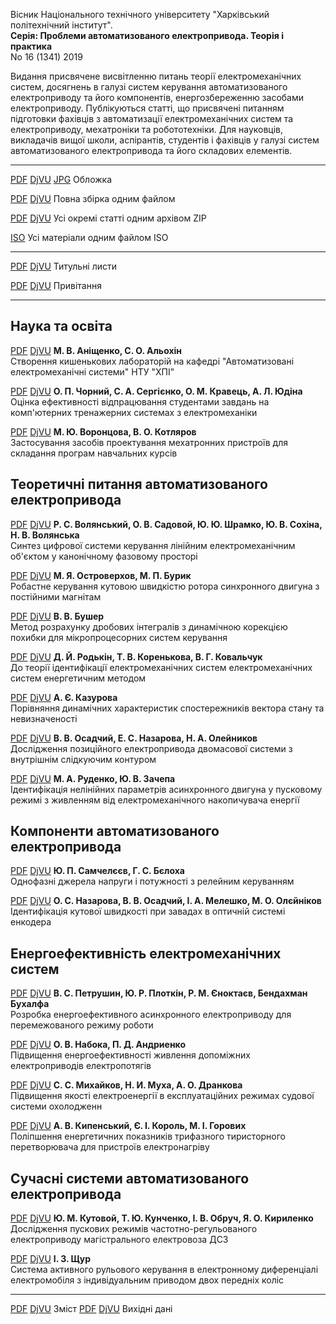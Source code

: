 Вісник Національного технічного університету "Харківський політехнічний інститут".  
**Серія: Проблеми автоматизованого електропривода. Теорія і практика**  
No 16 (1341) 2019

Видання присвячене висвітленню питань теорії електромеханічних систем,
досягнень в галузі систем керування автоматизованого електроприводу та
його компонентів, енергозбереженню засобами електроприводу. Публікуються
статті, що присвячені питанням підготовки фахівців з автоматизації
електромеханічних систем та електроприводу, мехатроніки та робототехніки.
Для науковців, викладачів вищої школи, аспірантів, студентів і фахівців у галузі
систем автоматизованого електропривода та його складових елементів.

---

[PDF][CoverPDF] [DjVU][CoverDjVU] [JPG][CoverJPG] Обложка

[PDF][fullPDF] [DjVU][fullDjVU] Повна збірка одним файлом

[PDF][zipPDF] [DjVU][zipDjVU] Усі окремі статті одним архівом ZIP

[ISO][isoALL] Усі матеріали одним файлом ISO

---

[PDF][p001] [DjVU][d001] Титульні листи

[PDF][p00] [DjVU][d00]   Привітання

---

## Наука та освіта ##

[PDF][p01] [DjVU][d01] **М. В. Аніщенко, С. О. Альохін**  
Створення кишенькових лабораторій на кафедрі "Автоматизовані електромеханічні системи" НТУ "ХПІ"

[PDF][p02] [DjVU][d02] **О. П. Чорний, С. А. Сергієнко, О. М. Кравець, А. Л. Юдiна**  
Оцінка ефективності відпрацювання студентами завдань на комп'ютерних тренажерних системах з електромеханіки

[PDF][p03] [DjVU][d03]  **М. Ю. Воронцова, В. О. Котляров**  
Застосування засобів проектування мехатронних пристроїв для складання програм навчальних курсів

## Теоретичні питання автоматизованого електропривода ##

[PDF][p04] [DjVU][d04] **Р. С. Волянський, О. В. Садовой, Ю. Ю. Шрамко, Ю. В. Сохіна, Н. В. Волянська**  
Синтез цифрової системи керування лінійним електромеханічним об'єктом у канонічному фазовому просторі

[PDF][p05] [DjVU][d05] **М. Я. Островерхов, М. П. Бурик**  
Робастне керування кутовою швидкістю ротора синхронного двигуна з постійними магнітам

[PDF][p06] [DjVU][d06] **В. В. Бушер**  
Метод розрахунку дробових інтегралів з динамічною корекцією похибки для мікропроцесорних систем керування

[PDF][p07] [DjVU][d07] **Д. Й. Родькін, Т. В. Коренькова, В. Г. Ковальчук**  
До теорії ідентифікації електромеханічних систем електромеханічних систем енергетичним методом

[PDF][p08] [DjVU][d08] **А. Є. Казурова**  
Порівняння динамічних характеристик спостережників вектора стану та невизначеності

[PDF][p09] [DjVU][d09] **В. В. Осадчий, Е. С. Назарова, Н. А. Олейников**  
Дослідження позиційного електропривода двомасової системи з внутрішнім слідкуючим контуром

[PDF][p10] [DjVU][d10] **М. А. Руденко, Ю. В. Зачепа**  
Ідентифікація нелінійних параметрів асинхронного двигуна у пусковому режимі з живленням від електромеханічного накопичувача енергії

## Компоненти автоматизованого електропривода ##

[PDF][p11] [DjVU][d11] **Ю. П. Самчелєєв, Г. С. Бєлоха**  
Однофазні джерела напруги і потужності з релейним керуванням

[PDF][p12] [DjVU][d12] **О. С. Назарова, В. В. Осадчий, І. А. Мелешко, М. О. Олєйніков**  
Ідентифікація кутової швидкості при завадах в оптичній системі енкодера

## Енергоефективність електромеханічних систем ##

[PDF][p13] [DjVU][d13] **В. С. Петрушин, Ю. Р. Плоткін, Р. М. Єноктаєв, Бендахман Бухалфа**  
Розробка енергоефективного асинхронного електроприводу для перемежованого режиму роботи

[PDF][p14] [DjVU][d14] **О. В. Набока, П. Д. Андриенко**  
Підвищення енергоефективності живлення допоміжних електроприводів електропотягів

[PDF][p15] [DjVU][d15] **С. С. Михайков, Н. И. Муха, А. О. Дранкова**  
Підвищення якості електроенергії в експлуатаційних режимах судової системи охолодженн

[PDF][p16] [DjVU][d16] **А. В. Кипенський, Є. І. Король, М. І. Горових**  
Поліпшення енергетичних показників трифазного тиристорного перетворювача для пристроїв електронагріву

## Сучасні системи автоматизованого електропривода ##

[PDF][p17] [DjVU][d17] **Ю. М. Кутовой, Т. Ю. Кунченко, І. В. Обруч, Я. О. Кириленко**  
Дослідження пускових режимів частотно-регульованого електроприводу магістрального електровоза ДС3

[PDF][p18] [DjVU][d18] **І. З. Щур**  
Система активного рульового керування в електронному диференціалі електромобіля з індивідуальним приводом двох передніх коліс

---
[PDF][p19] [DjVU][d19] Зміст
[PDF][p20] [DjVU][d20] Вихідні дані

[CoverPDF]: paep2019_16_1341_cover.pdf
[CoverDjVU]: paep2019_16_1341_cover.djvu
[CoverJPG]: paep2019_16_1341_cover.jpg
[fullPDF]: paep2019_16_1341.pdf
[fullDjVU]: paep2019_16_1341.djvu
[zipPDF]: paep2019_16_1341_pdf.zip
[zipDjVU]: paep2019_16_1341_djvu.zip
[isoALL]: paep2019_16_1341.iso
[p001]: pdf/00_1_Титул.pdf
[d001]: djvu/00_1_Титул.djvu
[p00]: pdf/00_Приветствие.pdf
[d00]: djvu/00_Приветствие.djvu
[p01]: pdf/01_Анищенко_Алехин.pdf
[d01]: djvu/01_Анищенко_Алехин.djvu
[p02]: pdf/02_Черный_Сергиенко_Кравец_Юдина.pdf
[d02]: djvu/02_Черный_Сергиенко_Кравец_Юдина.djvu
[p03]: pdf/03_Воронцова_Котляров.pdf
[d03]: djvu/03_Воронцова_Котляров.djvu
[p04]: pdf/04_Волянский_Садовой_Шрамко_Сохина_Волянская.pdf
[d04]: djvu/04_Волянский_Садовой_Шрамко_Сохина_Волянская.djvu
[p05]: pdf/05_Островерхов_Бурик.pdf
[d05]: djvu/05_Островерхов_Бурик.djvu
[p06]: pdf/06_Бушер.pdf
[d06]: djvu/06_Бушер.djvu
[p07]: pdf/07_Родькин_Коренькова_Ковальчук.pdf
[d07]: djvu/07_Родькин_Коренькова_Ковальчук.djvu
[p08]: pdf/08_Казурова.pdf
[d08]: djvu/08_Казурова.djvu
[p09]: pdf/09_Осадчий_Назарова_Олейников.pdf
[d09]: djvu/09_Осадчий_Назарова_Олейников.djvu
[p10]: pdf/10_Руденко_Зачепа.pdf
[d10]: djvu/10_Руденко_Зачепа.djvu
[p11]: pdf/11_Самчелеев_Белоха.pdf
[d11]: djvu/11_Самчелеев_Белоха.djvu
[p12]: pdf/12_Назарова_Осадчий_Мелешко_Олейников.pdf
[d12]: djvu/12_Назарова_Осадчий_Мелешко_Олейников.djvu
[p13]: pdf/13_Петрушин_Плоткин_Еноктаев_БендахманБухалфа.pdf
[d13]: djvu/13_Петрушин_Плоткин_Еноктаев_БендахманБухалфа.djvu
[p14]: pdf/14_Набока_Андриенко.pdf
[d14]: djvu/14_Набока_Андриенко.djvu
[p15]: pdf/15_Михайков_Муха_Дранкова.pdf
[d15]: djvu/15_Михайков_Муха_Дранкова.djvu
[p16]: pdf/16_Кипенский_Король_Горовых.pdf
[d16]: djvu/16_Кипенский_Король_Горовых.djvu
[p17]: pdf/17_Кутовой_Кунченко_Обруч_Кириленко.pdf
[d17]: djvu/17_Кутовой_Кунченко_Обруч_Кириленко.djvu
[p18]: pdf/18_Щур.pdf
[d18]: djvu/18_Щур.djvu
[p19]: pdf/19_Содержание.pdf
[d19]: djvu/19_Содержание.djvu
[p20]: pdf/20_Выходные_данные.pdf
[d20]: djvu/20_Выходные_данные.djvu
